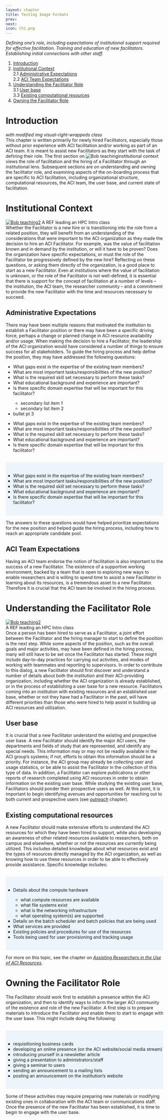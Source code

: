 ```yaml
---
layout: chapter
title: Testing Image Formats
prev: 
next: 
icon: Ch1.png
---
```


*Defining one’s role, including expectations of institutional support
required for effective facilitation. Training and education of new
facilitators. Establishing initial connections with other staff.*

<a name="toc"></a>

1. [Introduction](#introduction)
2. [Institutional Context](#context)   
	2.1 [Administrative Expectations](#administration)   
	2.2 [ACI Team Expectations](#team)   
3. [Understanding the Facilitator Role](#understanding-role)   
	3.1 [User base](#user-base)   
	3.3 [Existing computational resources](#existing-resources)   
4. [Owning the Facilitator Role](#owning-role)

<a name="introduction"></a>

# Introduction

*with modified img visual-right-wrappeds class*<br>
This chapter is written primarily for newly hired Facilitators,
especially those without prior experience with ACI facilitation and/or
working as part of an ACI team. It is meant to assist new Facilitators
as they start with the task of defining their role. The first section on
<img class="non-captioned size300" src="{{ site.baseurl }}/img/bob-teaching.jpg" alt="Bob teaching">institutional context views the role of facilitation and the hiring of a
Facilitator through an institutional lens. Subsequent sections are on
understanding and owning the facilitator role, and examining aspects of
the on-boarding process that are specific to ACI facilitation, including
organizational structure, computational resources, the ACI team, the
user base, and current state of facilitation. 


# Institutional Context <a name="context"></a>

<div class="captioned">
<a href="https://scholar.harvard.edu/bobfreeman" target="_blank"><img class="captioned size300" src="{{ site.baseurl }}/img/bob-teaching.jpg" alt="Bob teaching2"></a>
A REF leading an HPC Intro class
</div>
Whether the Facilitator is a new hire or is transitioning into the role
from a related position, they will benefit from an understanding of the
considerations that were important to the ACI organization as they made
the decision to hire an ACI Facilitator. For example, was the value of
facilitation known and in demand by the institution, or will it have to
be proven? Does the organization have specific expectations, or must the
role of the Facilitator be progressively defined by the new hire? 
Reflecting on these questions, or asking them directly of the
organization, is a good place to start as a new Facilitator. Even at
institutions where the value of facilitation is unknown, or the role of
the Facilitator is not well-defined, it is essential that there is
support for the concept of facilitation at a number of levels – the
institution, the ACI team, the researcher community – and a commitment
to provide the new Facilitator with the time and resources necessary to
succeed. 

<a name="administration"></a>

## Administrative Expectations 

There may have been multiple
reasons that motivated the institution to establish a Facilitator
position or there may have been a specific driving force, perhaps a
change or planned change in ACI resource availability and/or usage. When
making the decision to hire a Facilitator, the leadership of the ACI
organization would have considered a number of things to ensure success
for all stakeholders. To guide the hiring process and help define the
position, they may have addressed the following questions:


<div class="bullet-box">
    <ul class="bullet-list-square">
<li>What gaps exist in the expertise of the existing team members?</li>
<li>What are most important tasks/responsibilities of the new position?</li>
<li>What is the required skill set necessary to perform these tasks?</li>
<li>What educational background and experience are important?</li>
<li>Is there specific domain expertise that will be important for this facilitator?</li>
        <ul class="bullet-list-circle">
            <li>secondary list item 1</li>
            <li>secondary list item 2</li>
        </ul>	 
        <li>bullet pt 3</li>          
    </ul> 
</div>


* What gaps exist in the expertise of the existing team members? 
* What are most important tasks/responsibilities of the new position? 
* What is the required skill set necessary to perform these tasks? 
* What educational background and experience are important? 
* Is there specific domain expertise that will be important for this facilitator?


<div style="background-color:#EBF5FB; text-align:left; vertical-align: middle; padding:20px 0; margin-top:30px"> 
<ul style="list-style-type:square;">          
<li>What gaps exist in the expertise of the existing team members?</li>          
<li>What are most important tasks/responsibilities of the new position?</li>	 
<li>What is the required skill set necessary to perform these tasks?</li>          
<li>What educational background and experience are important?</li>	  
<li>Is there specific domain expertise that will be important for this facilitator?</li>
</ul> 
</div>

 
The answers to these questions would have helped prioritize expectations
for the new position and helped guide the hiring process, including how
to reach an appropriate candidate pool.

<a name="team"></a>

## ACI Team Expectations 

Having an ACI team endorse the notion of
facilitation is also important to the success of a new Facilitator. The
existence of a supportive working environment, backed by a team that is
open to exploring new ways to enable researchers and is willing to spend
time to assist a new Facilitator in learning about its resources, is a
tremendous asset to a new Facilitator. Therefore it is crucial that the
ACI team be involved in the hiring process.


<a name="understanding-role"></a>

# Understanding the Facilitator Role

<div class="captioned">
<a href="https://scholar.harvard.edu/bobfreeman" target="_blank"><img class="captioned size300" src="{{ site.baseurl }}/img/bob-teaching.jpg" alt="Bob teaching2"></a><br>A REF leading an HPC Intro class
</div>
Once a person has been hired to serve as a Facilitator, a joint effort
between the Facilitator and the hiring manager to start to define the
position is the next step. While some aspects of the position, such as
the overall goals and major activities, may have been defined in the
hiring process, many will still have to be set once the Facilitator has
started. These might include day-to-day practices for carrying out
activities, and modes of working with teammates and reporting to
supervisors. In order to contribute to this dialog, a new Facilitator
should first discover and understand a number of details about both the
institution and their ACI-providing organization, including whether the
ACI organization is already established, or in the process of
establishing a user base for a new resource. Facilitators coming into an
institution with existing resources and an established user base,
whether or not they have had a Facilitator in the past, will have
different priorities than those who were hired to help assist in
building up ACI resources and utilization. 

<a name="user-base"></a>

## User base 

It is crucial that a new Facilitator understand the 
existing and prospective user base. A
new Facilitator should identify the major ACI users, the departments and
fields of study that are represented, and identify any special needs.
This information may or may not be readily available in the ACI group’s
systems; if not, efforts to obtain this information should be a
priority. For instance, the ACI group may already be collecting user and
usage statistics, or be able to assist the Facilitator in the collection
of this type of data. In addition, a Facilitator can explore
publications or other reports of research completed using ACI resources
in order to obtain information on the existing user base. While studying
the existing user base, Facilitators should ponder their prospective
users as well. At this point, it is important to begin identifying
avenues and opportunities for reaching out to both current and
prospective users (see *[outreach](../02-outreach)* chapter). 

<a name="existing-resources"></a>

## Existing computational resources 

A new Facilitator should make extensive efforts to understand the ACI
resources for which they have been hired to support, while also
developing an awareness of other related resources available to
researchers, both on campus and elsewhere, whether or not the resources
are currently being utilized. This includes detailed knowledge about
what resources exist and the types of resources directly managed by the
ACI organization, as well as knowing how to use these resources in order
to be able to effectively provide assistance.  Specific knowledge
includes:



<div style="background-color:#EBF5FB; text-align:left; vertical-align: middle; padding:20px 0; margin-top:30px"> 
<ul style="list-style-type:square;">         
<li>Details about the compute hardware</li>
	<ul style="list-style-type:circle">
	<li>what compute resources are available</li>
	<li>what file systems exist </li>
	<li>what is the networking infrastructure </li>
	<li>what operating system(s) are supported</li>
	</ul>
<li>Details on the batch scheduler and batch policies that are being used </li>
<li>What services are provided </li>
<li>Existing policies and procedures for use of the resources</li> 
<li>Tools being used for user provisioning and tracking usage</li>
</ul>
</div>

For more on this topic, see the chapter on *[Assisting Researchers in the
Use of ACI Resources](../05-assistance)*.


<a name="owning-role"></a>

# Owning the Facilitator Role

The Facilitator should work first to establish a presence within the ACI
organization, and then to identify ways to inform the larger ACI
community of the existence and role of the new Facilitator. A first step
is to prepare materials to introduce the Facilitator and enable them to
start to engage with the user base. This might include doing the
following:



<div style="background-color:#EBF5FB; text-align:left; vertical-align: middle; padding:20px 0; margin-top:30px"> 
<ul style="list-style-type:square;">         
<li>requisitioning business cards</li> 
<li>developing an online presence (on the ACI website/social media stream)</li> 
<li>introducing yourself in a newsletter article </li>
<li>giving a presentation to administrators/staff</li> 
<li>giving a seminar to users</li> 
<li>sending an announcement to a mailing lists</li> 
<li>posting an announcement on the institution’s website</li>
</ul>
</div>

Some of these activities may require preparing new materials or
modifying existing ones in collaboration with the ACI team or
communications staff. Once the presence of the new Facilitator has been
established, it is time to begin to engage with the user base. 


